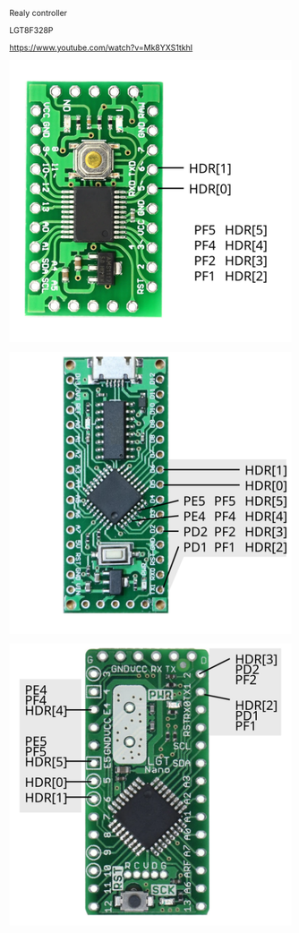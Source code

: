 Realy controller

LGT8F328P

https://www.youtube.com/watch?v=Mk8YXS1tkhI

![](SSOP20.svg)

![](LQFP32.svg)

![](LGT-nano.svg)
